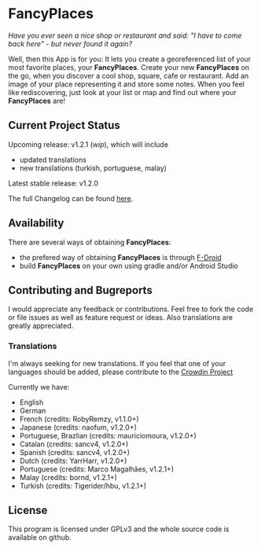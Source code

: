 # FancyPlaces
*Have you ever seen a nice shop or restaurant and said: "I have to come back here" - but never found it again?*

Well, then this App is for you: It lets you create a georeferenced list of your most favorite places, your **FancyPlaces**.  Create your new **FancyPlaces** on the go, when you discover a cool shop, square, cafe or restaurant. Add an image of your place representing it and store some notes. When you feel like rediscovering, just look at your list or map and find out where your **FancyPlaces** are!

## Current Project Status

Upcoming release: v1.2.1 (*wip*), which will include
* updated translations
* new translations (turkish, portuguese, malay)

Latest stable release: v1.2.0

The full Changelog can be found [here](Changelog.md).
## Availability
There are several ways of obtaining **FancyPlaces**:
* the prefered way of obtaining **FancyPlaces** is through [F-Droid](https://f-droid.org/repository/browse/?fdcategory=Navigation&fdid=com.gabm.fancyplaces)
* build **FancyPlaces** on your own using gradle and/or Android Studio



## Contributing and Bugreports
I would appreciate any feedback or contributions. Feel free to fork the code or file issues as well as feature request or ideas. Also translations are greatly appreciated.

### Translations
I'm always seeking for new translations. If you feel that one of your languages should be added, please contribute to the [Crowdin Project](https://crowdin.com/project/fancyplaces)

Currently we have:
- English
- German
- French (credits: RobyRemzy, v1.1.0+)
- Japanese (credits: naofum, v1.2.0+)
- Portuguese, Brazlian (credits: mauriciomoura, v1.2.0+)
- Catalan (credits: sancv4, v1.2.0+)
- Spanish (credits: sancv4, v1.2.0+)
- Dutch (credits: YarrHarr, v1.2.0+)
- Portuguese (credits: Marco Magalhães, v1.2.1+)
- Malay (credits: bornd, v1.2.1+)
- Turkish (credits: Tigerider/hbu, v1.2.1+)

## License
This program is licensed under GPLv3 and the whole source code is available on github.
